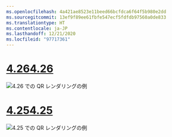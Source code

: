```yaml
---
ms.openlocfilehash: 4a421ae8523e11beed66bcfdca6f64f5b980e2dd
ms.sourcegitcommit: 13ef9f89ee61fbfe547ecf5fdfdb97560a0de833
ms.translationtype: HT
ms.contentlocale: ja-JP
ms.lasthandoff: 12/21/2020
ms.locfileid: "97717361"
---
```

# <a name="426"></a>[<span data-ttu-id="da855-101">4.26</span><span class="sxs-lookup"><span data-stu-id="da855-101">4.26</span></span>](#tab/426)

![4\.26 での QR レンダリングの例](../images/qr-codes-img-02.png)

# <a name="425"></a>[<span data-ttu-id="da855-103">4.25</span><span class="sxs-lookup"><span data-stu-id="da855-103">4.25</span></span>](#tab/425)

![4\.25 での QR レンダリングの例](../images/unreal-qr-render.PNG)

